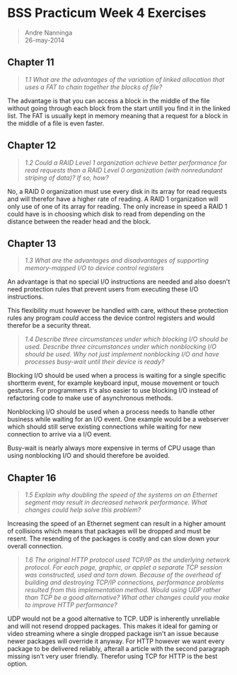 # BSS Practicum Week 4 Exercises

> Andre Nanninga  
> 26-may-2014

## Chapter 11

> _1.1 What are the advantages of the variation of linked allocation that uses a FAT to chain together the blocks of file?_

The advantage is that you can access a block in the middle of the file without going through each block from the start untill you find it in the linked list. The FAT is usually kept in memory meaning that a request for a block in the middle of a file is even faster.

## Chapter 12

> _1.2 Could a RAID Level 1 organization achieve better performance for read requests than a RAID Level 0 organization (with nonredundant striping of data)? If so, how?_

No, a RAID 0 organization must use every disk in its array for read requests and will therefor have a higher rate of reading. A RAID 1 organization will only use of one of its array for reading. The only increase in speed a RAID 1 could have is in choosing which disk to read from depending on the distance between the reader head and the block.

## Chapter  13

> _1.3 What are the advantages and disadvantages of supporting memory-mapped I/O to device control registers_

An advantage is that no special I/O instructions are needed and also doesn't need protection rules that prevent users from executing these I/O instructions.

This flexibility must however be handled with care, without these protection rules any program _could_ access the device control registers and would therefor be a security threat.

> _1.4 Describe three circumstances under which blocking I/O should be used. Describe three circumstances under which nonblocking I/O should be used. Why not just implement nonblocking I/O and have processes busy-wait until their device is ready?_

Blocking I/O should be used when a process is waiting for a single specific shortterm event, for example keyboard input, mouse movement or touch gestures. For programmers it's also easier to use blocking I/O instead of refactoring code to make use of asynchronous methods.

Nonblocking I/O should be used when a process needs to handle other business while waiting for an I/O event. One example would be a webserver which should still serve existing connections while waiting for new connection to arrive via a I/O event.

Busy-wait is nearly always more expensive in terms of CPU usage than using nonblocking I/O and should therefore be avoided.

## Chapter 16

> _1.5 Explain why doubling the speed of the systems on an Ethernet segment may result in decreased network performance. What changes could help solve this problem?_

Increasing the speed of an Ethernet segment can result in a higher amount of collisions which means that packages will be dropped and must be resent. The resending of the packages is costly and can slow down your overall connection.

> _1.6 The original HTTP protocol used TCP/IP as the underlying network protocol. For each page, graphic, or applet a separate TCP session was constructed, used and torn down. Because of the overhead of building and destroying TCP/IP connections, performance problems resulted from this implementation method. Would using UDP rather than TCP be a good alternative? What other changes could you make to improve HTTP performance?_

UDP would not be a good alternative to TCP. UDP is inherently unreliable and will not resend dropped packages. This makes it ideal for gaming or video streaming where a single dropped package isn't an issue because newer packages will override it anyway. For HTTP however we want every package to be delivered reliably, afterall a article with the second paragraph missing isn't very user friendly. Therefor using TCP for HTTP is the best option.